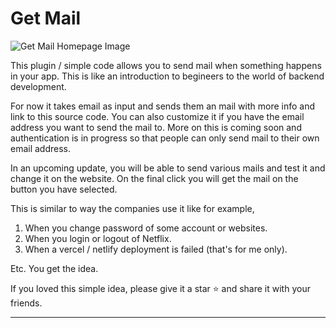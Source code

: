 # Get Mail

![Get Mail Homepage Image](https://cloud-dgdi91xpt-hack-club-bot.vercel.app/0image.png)

This plugin / simple code allows you to send mail when something happens in your app. This is like an introduction to begineers to the world of backend development.

For now it takes email as input and sends them an mail with more info and link to this source code. You can also customize it if you have the email address you want to send the mail to. More on this is coming soon and authentication is in progress so that people can only send mail to their own email address. 

In an upcoming update, you will be able to send various mails and test it and change it on the website. On the final click you will get the mail on the button you have selected. 

This is similar to way the companies use it like for example, 

1. When you change password of some account or websites. 
2. When you login or logout of Netflix. 
3. When a vercel / netlify deployment is failed (that's for me only). 

Etc. You get the idea.

If you loved this simple idea, please give it a star ⭐ and share it with your friends.

--- 
